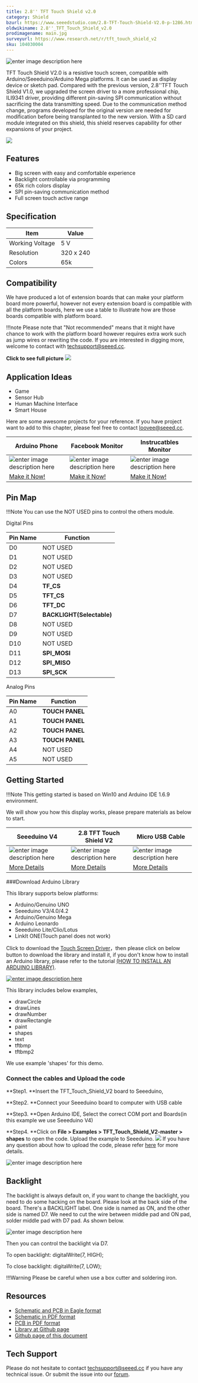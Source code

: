 ```yaml
---
title: 2.8'' TFT Touch Shield v2.0
category: Shield
bzurl: https://www.seeedstudio.com/2.8-TFT-Touch-Shield-V2.0-p-1286.html
oldwikiname: 2.8''_TFT_Touch_Shield_v2.0
prodimagename: main.jpg
surveyurl: https://www.research.net/r/tft_touch_shield_v2
sku: 104030004
---
```


![enter image description here](https://raw.githubusercontent.com/SeeedDocument/TFT_Touch_Shield_V2/master/images/main.jpg)

TFT Touch Shield V2.0 is a resistive touch screen, compatible with Arduino/Seeeduino/Arduino Mega platforms. It can be used as display device or sketch pad. Compared with the previous version, 2.8''TFT Touch Shield V1.0, we upgraded the screen driver to a more professional chip, ILI9341 driver, providing different pin-saving SPI communication without sacrificing the data transmitting speed. Due to the communication method change, programs developed for the original version are needed for modification before being transplanted to the new version. With a SD card module integrated on this shield, this shield reserves capability for other expansions of your project.

[![](https://raw.githubusercontent.com/SeeedDocument/Seeed-WiKi/master/docs/images/get_one_now.png)](http://www.seeedstudio.com/2.8-TFT-Touch-Shield-V2.0-p-1286.html)  

## Features

* Big screen with easy and comfortable experience
* Backlight controllable via programming
* 65k rich colors display
* SPI pin-saving communication method
* Full screen touch active range

## Specification

| Item | Value |
|-------|--------|
|Working Voltage | 5 V |
|Resolution | 320 x 240 |
| Colors | 65k |

## Compatibility

We have produced a lot of extension boards that can make your platform board more powerful, however not every extension board is compatible with all the platform boards, here we use a table to illustrate how are those boards compatible with platform board.

!!!note
    Please note that "Not recommended" means that it might have chance to work with the platform board however requires extra work such as jump wires or rewriting the code. If you are interested in digging more, welcome to contact with techsupport@seeed.cc.

**Click to see full picture**
[![](https://github.com/SeeedDocument/Seeed-WiKi/raw/master/docs/images/Shield%20Compatibility.png)](https://raw.githubusercontent.com/SeeedDocument/Seeed-WiKi/master/docs/images/Shield%20Compatibility.png)

## Application Ideas

* Game
* Sensor Hub
* Human Machine Interface
* Smart House

Here are some awesome projects for your reference. If you have project want to add to this chapter, please feel free to contact loovee@seeed.cc.

|Arduino Phone|Facebook Monitor|Instrucatbles Monitor|
|---------------|-------------------|-----------------|
|![enter image description here](https://raw.githubusercontent.com/SeeedDocument/TFT_Touch_Shield_V2/master/images/project1.jpg)|![enter image description here](https://raw.githubusercontent.com/SeeedDocument/TFT_Touch_Shield_V2/master/images/project2.jpg)|![enter image description here](https://raw.githubusercontent.com/SeeedDocument/TFT_Touch_Shield_V2/master/images/project3.jpg)|
|[Make it Now!](http://www.instructables.com/id/ArduinoPhone-20-an-Open-Source-Mobile-Phone-Based-/)|[Make it Now!](http://www.instructables.com/id/Facebook-Like-Monitor/)|[Make it Now!](http://www.instructables.com/id/Make-a-Instructables-Indicator/)|


## Pin Map

!!!Note
    You can use the NOT USED pins to control the others module.

Digital Pins

| Pin Name | Function |
|-----------|-------------|
|D0   | NOT USED
|D1   | NOT USED           |
|D2   | NOT USED           |
|D3   | NOT USED           |
|D4   | **TF_CS**          |
|D5   | **TFT_CS**         |
|D6   | **TFT_DC**         |
|D7   | **BACKLIGHT(Selectable)**|
|D8   | NOT USED           |
|D9   | NOT USED           |
|D10   | NOT USED          |
|D11   | **SPI_MOSI**      |
|D12   | **SPI_MISO**      |
|D13   | **SPI_SCK**       |


Analog Pins

| Pin Name | Function |
| -----------|-------------|
|A0   | **TOUCH PANEL**		    |
|A1   | **TOUCH PANEL**           |
|A2   | **TOUCH PANEL**           |
|A3   | **TOUCH PANEL**           |
|A4   | NOT USED           |
|A5   | NOT USED             |



## Getting Started

!!!Note
    This getting started is based on Win10 and Arduino IDE 1.6.9 environment.

We will show you how this display works, please prepare materials as below to start.

| Seeeduino V4 | 2.8 TFT Touch Shield V2 | Micro USB Cable |
|--------------|-------------------------|-----------------|
|![enter image description here](https://raw.githubusercontent.com/SeeedDocument/TFT_Touch_Shield_V2/master/images/gs1.jpg)|![enter image description here](https://raw.githubusercontent.com/SeeedDocument/TFT_Touch_Shield_V2/master/images/gs2.jpg)|![enter image description here](https://raw.githubusercontent.com/SeeedDocument/TFT_Touch_Shield_V2/master/images/gs3.jpg)|
| [More Details](http://www.seeedstudio.com/Seeeduino-V4.2-p-2517.html) | [More Details](http://www.seeedstudio.com/2.8-TFT-Touch-Shield-V2.0-p-1286.html) | [More Details](http://www.seeedstudio.com/Micro-USB-Cable-48cm-p-1475.html) |

###Download Arduino Library

This library supports below platforms:

* Arduino/Genuino UNO
* Seeeduino V3/4.0/4.2
* Arduino/Genuino Mega
* Arduino Leonardo
* Seeeduino Lite/Clio/Lotus
* LinkIt ONE(Touch panel does not work)

Click to download the [Touch Screen Driver](https://github.com/Seeed-Studio/Touch_Screen_Driver/archive/master.zip)，then please click on below button to download the library and install it, if you don't know how to install an Arduino library, please refer to the tutorial [(HOW TO INSTALL AN ARDUINO LIBRARY)](http://wiki.seeed.cc/Tutorial/How_to_Install_an_Arduino_Library/).

[![enter image description here](https://raw.githubusercontent.com/SeeedDocument/TFT_Touch_Shield_V2/master/images/library.png)](https://github.com/Seeed-Studio/TFT_Touch_Shield_V2/archive/master.zip)

This library includes below examples,

* drawCircle
* drawLines
* drawNumber
* drawRectangle
* paint
* shapes
* text
* tftbmp
* tftbmp2

We use example 'shapes' for this demo.

### Connect the cables and Upload the code

**Step1. **Insert the TFT_Touch_Shield_V2 board to Seeeduino,

**Step2. **Connect your Seeeduino board to computer with USB cable

**Step3. **Open Arduino IDE, Select the correct COM port and Boards(in this example we use Seeeduino V4)

**Step4. **Click on **File > Examples > TFT_Touch_Shield_V2-master > shapes** to open the code. Upload the example to Seeeduino.
![](https://github.com/SeeedDocument/TFT_Touch_Shield_V2/raw/master/images/shapes%20example.png)
If you have any question about how to upload the code, please refer [here](http://wiki.seeed.cc/Platform/Arduino/SeeeduinoV4.2/#getting-started) for more details.

![enter image description here](https://raw.githubusercontent.com/SeeedDocument/TFT_Touch_Shield_V2/master/images/display.jpeg)

## Backlight

The backlight is always default on, if you want to change the backlight, you need to do some hacking on the board. Please look at the back side of the board. There's a BACKLIGHT label. One side is named as ON, and the other side is named D7. We need to cut the wire between middle pad and ON pad, solder middle pad with D7 pad. As shown below.

![enter image description here](https://raw.githubusercontent.com/SeeedDocument/TFT_Touch_Shield_V2/master/images/backlight.png)

Then you can control the backlight via D7.

 To open backlight:
     digitalWrite(7, HIGH);

To close backlight:
    digitaWrite(7, LOW);

!!!Warning
    Please be careful when use a box cutter and soldering iron.


## Resources

* [Schematic and PCB in Eagle format](https://github.com/SeeedDocument/TFT_Touch_Shield_V2/raw/master/resources/TFT_Eagle_File.zip)
* [ Schematic in PDF format](https://github.com/SeeedDocument/TFT_Touch_Shield_V2/raw/master/resources/TFT%20Touch.pdf)
* [ PCB in PDF format](https://github.com/SeeedDocument/TFT_Touch_Shield_V2/raw/master/resources/TFT%20Touch%20PCB.pdf)
* [Library at Github page](https://github.com/Seeed-Studio/TFT_Touch_Shield_V2)
* [Github page of this document](https://github.com/SeeedDocument/TFT_Touch_Shield_V2)

## Tech Support
Please do not hesitate to contact [techsupport@seeed.cc](techsupport@seeed.cc) if you have any technical issue. Or submit the issue into our [forum](http://forum.seeedstudio.com/). 